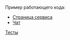 Пример работающего кода:
   * [Страница сервиса](https://rawgit.com/Besomhead/js--touchsoft/besomhead-task06/task-06-build/Besomhead/build/html/service.html)
   * [Чат](https://rawgit.com/Besomhead/js--touchsoft/besomhead-task06-build/task-06/Besomhead/build/html/chat.html)

[Тесты](https://rawgit.com/Besomhead/js--touchsoft/besomhead-task06/task-06/Besomhead/test/service_tests.html)